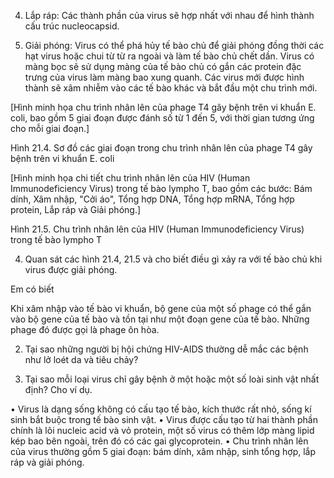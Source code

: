 4. Lắp ráp: Các thành phần của virus sẽ hợp nhất với nhau để hình thành cấu trúc nucleocapsid.

5. Giải phóng: Virus có thể phá hủy tế bào chủ để giải phóng đồng thời các hạt virus hoặc chui từ từ ra ngoài và làm tế bào chủ chết dần. Virus có màng bọc sẽ sử dụng màng của tế bào chủ có gắn các protein đặc trưng của virus làm màng bao xung quanh. Các virus mới được hình thành sẽ xâm nhiễm vào các tế bào khác và bắt đầu một chu trình mới.

[Hình minh họa chu trình nhân lên của phage T4 gây bệnh trên vi khuẩn E. coli, bao gồm 5 giai đoạn được đánh số từ 1 đến 5, với thời gian tương ứng cho mỗi giai đoạn.]

Hình 21.4. Sơ đồ các giai đoạn trong chu trình nhân lên của phage T4 gây bệnh trên vi khuẩn E. coli

[Hình minh họa chi tiết chu trình nhân lên của HIV (Human Immunodeficiency Virus) trong tế bào lympho T, bao gồm các bước: Bám dính, Xâm nhập, "Cởi áo", Tổng hợp DNA, Tổng hợp mRNA, Tổng hợp protein, Lắp ráp và Giải phóng.]

Hình 21.5. Chu trình nhân lên của HIV (Human Immunodeficiency Virus) trong tế bào lympho T

4. Quan sát các hình 21.4, 21.5 và cho biết điều gì xảy ra với tế bào chủ khi virus được giải phóng.

Em có biết

Khi xâm nhập vào tế bào vi khuẩn, bộ gene của một số phage có thể gắn vào bộ gene của tế bào và tồn tại như một đoạn gene của tế bào. Những phage đó được gọi là phage ôn hòa.

2. Tại sao những người bị hội chứng HIV-AIDS thường dễ mắc các bệnh như lở loét da và tiêu chảy?

3. Tại sao mỗi loại virus chỉ gây bệnh ở một hoặc một số loài sinh vật nhất định? Cho ví dụ.

• Virus là dạng sống không có cấu tạo tế bào, kích thước rất nhỏ, sống kí sinh bắt buộc trong tế bào sinh vật.
• Virus được cấu tạo từ hai thành phần chính là lõi nucleic acid và vỏ protein, một số virus có thêm lớp màng lipid kép bao bên ngoài, trên đó có các gai glycoprotein.
• Chu trình nhân lên của virus thường gồm 5 giai đoạn: bám dính, xâm nhập, sinh tổng hợp, lắp ráp và giải phóng.